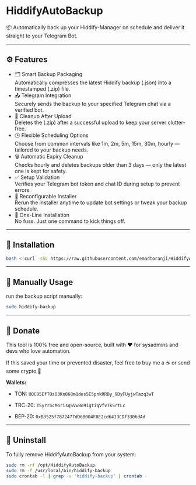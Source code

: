 # HiddifyAutoBackup

📦 Automatically back up your Hiddify-Manager on schedule and deliver it straight to your Telegram Bot.

---

## ⚙️ Features
- 🗂️ Smart Backup Packaging  
  Automatically compresses the latest Hiddify backup (.json) into a timestamped (.zip) file.
- 📤 Telegram Integration  
  Securely sends the backup to your specified Telegram chat via a verified bot.
- 🧹 Cleanup After Upload  
  Deletes the (.zip) after a successful upload to keep your server clutter-free.
- 🕒 Flexible Scheduling Options  
  Choose from common intervals like 1m, 2m, 5m, 15m, 30m, hourly — tailored to your backup needs.
- 🗑️ Automatic Expiry Cleanup  
  Checks hourly and deletes backups older than 3 days — only the latest one is kept for safety.
- ✅ Setup Validation  
  Verifies your Telegram bot token and chat ID during setup to prevent errors.
- 🔁 Reconfigurable Installer  
  Rerun the installer anytime to update bot settings or tweak your backup schedule.
- 🧵 One-Line Installation  
  No fuss. Just one command to kick things off.

---

## 🚀 Installation

```bash
bash <(curl -sSL https://raw.githubusercontent.com/emadtoranji/HiddifyAutoBackup/main/install.sh)
```

---

## 📍 Manually Usage

run the backup script manually:

```bash
sudo hiddify-backup
```

---

## 💸 Donate

This tool is 100% free and open-source, built with ❤️ for sysadmins and devs who love automation.

If this saved your time or prevented disaster, feel free to buy me a ☕️ or send some crypto 🚀

**Wallets:**

- TON: `UQC85EfTOzO3Kn868mQdes5E5pnkRRBy_9DyFUyjwTazq3wT`

- TRC-20: `TSyrrScMorisqSVwBo9igtiqVfvTkSrtLc`

- BEP-20: `0xB3525f7872477dD6B004F8E2cd6413CDf3306dAd`

---

## 🧹 Uninstall

To fully remove HiddifyAutoBackup from your system:

```bash
sudo rm -rf /opt/HiddifyAutoBackup
sudo rm -f /usr/local/bin/hiddify-backup
sudo crontab -l | grep -v 'hiddify-backup' | crontab -
```
